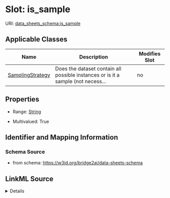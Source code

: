 

# Slot: is_sample

URI: [data_sheets_schema:is_sample](https://w3id.org/bridge2ai/data-sheets-schema/is_sample)



<!-- no inheritance hierarchy -->





## Applicable Classes

| Name | Description | Modifies Slot |
| --- | --- | --- |
| [SamplingStrategy](SamplingStrategy.md) | Does the dataset contain all possible instances or is it a sample (not necess... |  no  |







## Properties

* Range: [String](String.md)

* Multivalued: True





## Identifier and Mapping Information







### Schema Source


* from schema: https://w3id.org/bridge2ai/data-sheets-schema




## LinkML Source

<details>
```yaml
name: is_sample
from_schema: https://w3id.org/bridge2ai/data-sheets-schema
rank: 1000
multivalued: true
alias: is_sample
owner: SamplingStrategy
domain_of:
- SamplingStrategy
range: string

```
</details>
